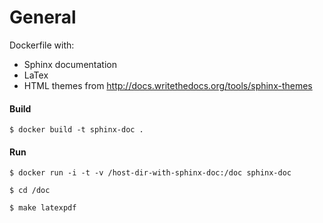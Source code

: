 # General

Dockerfile with: 
* Sphinx documentation
* LaTex
* HTML themes from http://docs.writethedocs.org/tools/sphinx-themes
 

#### Build

``` 
$ docker build -t sphinx-doc .
```

#### Run

``` 
$ docker run -i -t -v /host-dir-with-sphinx-doc:/doc sphinx-doc
```

``` 
$ cd /doc
```

``` 
$ make latexpdf
```
